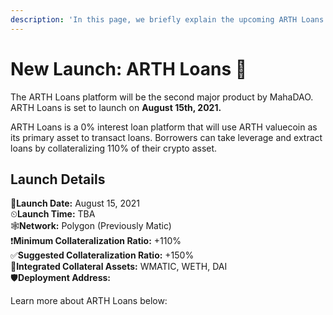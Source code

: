 ```yaml
---
description: 'In this page, we briefly explain the upcoming ARTH Loans platform...'
---
```


# New Launch: ARTH Loans 🚀

The ARTH Loans platform will be the second major product by MahaDAO. ARTH Loans is set to launch on **August 15th, 2021.** 

ARTH Loans is a 0% interest loan platform that will use ARTH valuecoin as its primary asset to transact loans. Borrowers can take leverage and extract loans by collateralizing 110% of their crypto asset. 

## **Launch Details**

🚀**Launch Date:** August 15, 2021  
⏲**Launch Time:** TBA  
🕸**Network:** Polygon \(Previously Matic\)  
❗**Minimum Collateralization Ratio:** +110%  
✅**Suggested Collateralization Ratio:** +150%    
💱**Integrated Collateral Assets:** WMATIC, WETH, DAI   
🛡**Deployment Address:**   
  
Learn more about ARTH Loans below: 

